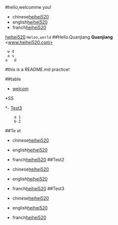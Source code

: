 #hello,welcomme you!
- chinese[heihei520](http://www.heihei520.com)
- english[heihei520](http://www.heihei520.com)
- franch[heihei520](http://www.heihei520.com)

[heihei520](http://www.heihei520.com)
 ``
Heloo,world
``
##Hello.Quanjiang
**Quanjiang**
<www.heihei520.com>
```
 w d
 a s
a   d
```
#this is a README.md practice!

##table

* [welcom](#hello,welcomme-you!)

*SS

*- [Test3](#Test3)
```
    a 1
    b 2
```
##Te st

- chinese[heihei520](http://www.heihei520.com)
- english[heihei520](http://www.heihei520.com)
- franch[heihei520](http://www.heihei520.com)
##Test2

- chinese[heihei520](http://www.heihei520.com)
- english[heihei520](http://www.heihei520.com)
- franch[heihei520](http://www.heihei520.com)
##Test3

- chinese[heihei520](http://www.heihei520.com)
- english[heihei520](http://www.heihei520.com)
- franch[heihei520](http://www.heihei520.com)
